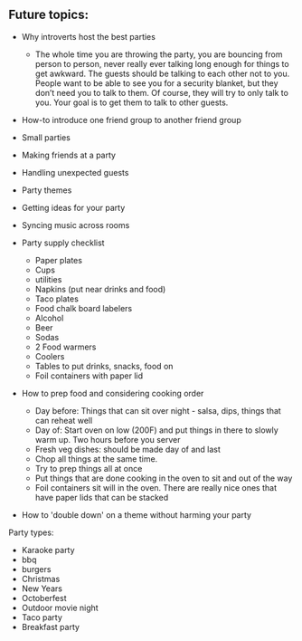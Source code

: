 
## Future topics:
* Why introverts host the best parties
  * The whole time you are throwing the party, you are bouncing from person to person, never really ever talking long enough for things to get awkward. The guests should be talking to each other not to you. People want to be able to see you for a security blanket, but they don’t need you to talk to them. Of course, they will try to only talk to you. Your goal is to get them to talk to other guests.

* How-to introduce one friend group to another friend group
* Small parties
* Making friends at a party
* Handling unexpected guests
* Party themes 
* Getting ideas for your party
* Syncing music across rooms
* Party supply checklist
  * Paper plates
  * Cups
  * utilities
  * Napkins (put near drinks and food)
  * Taco plates
  * Food chalk board labelers
  * Alcohol
  * Beer
  * Sodas
  * 2 Food warmers
  * Coolers
  * Tables to put drinks, snacks, food on
  * Foil containers with paper lid
* How to prep food and considering cooking order
  * Day before: Things that can sit over night - salsa, dips, things that can reheat well
  * Day of: Start oven on low (200F) and put things in there to slowly warm up. Two hours before you server
  * Fresh veg dishes: should be made day of and last
  * Chop all things at the same time.
  * Try to prep things all at once
  * Put things that are done cooking in the oven to sit and out of the way
  * Foil containers sit will in the oven. There are really nice ones that have paper lids that can be stacked
* How to 'double down' on a theme without harming your party

Party types:
  * Karaoke party
  * bbq
  * burgers
  * Christmas
  * New Years
  * Octoberfest
  * Outdoor movie night
  * Taco party
  * Breakfast party
